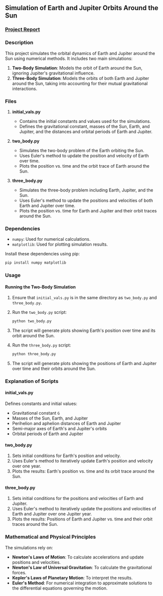 ## Simulation of Earth and Jupiter Orbits Around the Sun
### <a href="https://arianna-luis.notion.site/f72d86fd0758440f91950fb24d1310f8?v=02dadccbc550455c9bb52ab0ec4f3d6b&pvs=4" target="_blank">Project Report</a>

### Description

This project simulates the orbital dynamics of Earth and Jupiter around the Sun using numerical methods. It includes two main simulations:
1. **Two-Body Simulation**: Models the orbit of Earth around the Sun, ignoring Jupiter's gravitational influence.
2. **Three-Body Simulation**: Models the orbits of both Earth and Jupiter around the Sun, taking into accounting for their mutual gravitational interactions.

### Files

1. **initial_vals.py**
   - Contains the initial constants and values used for the simulations.
   - Defines the gravitational constant, masses of the Sun, Earth, and Jupiter, and the distances and orbital periods of Earth and Jupiter.
   
2. **two_body.py**
   - Simulates the two-body problem of the Earth orbiting the Sun.
   - Uses Euler's method to update the position and velocity of Earth over time.
   - Plots the position vs. time and the orbit trace of Earth around the Sun.

3. **three_body.py**
   - Simulates the three-body problem including Earth, Jupiter, and the Sun.
   - Uses Euler's method to update the positions and velocities of both Earth and Jupiter over time.
   - Plots the position vs. time for Earth and Jupiter and their orbit traces around the Sun.

### Dependencies

- `numpy`: Used for numerical calculations.
- `matplotlib`: Used for plotting simulation results.

Install these dependencies using pip:
```bash
pip install numpy matplotlib
```

### Usage

#### Running the Two-Body Simulation

1. Ensure that `initial_vals.py` is in the same directory as `two_body.py` and `three_body.py`.
2. Run the `two_body.py` script:
   ```bash
   python two_body.py
   ```
3. The script will generate plots showing Earth's position over time and its orbit around the Sun.

4. Run the `three_body.py` script:
   ```bash
   python three_body.py
   ```
5. The script will generate plots showing the positions of Earth and Jupiter over time and their orbits around the Sun.

### Explanation of Scripts

#### initial_vals.py

Defines constants and initial values:
- Gravitational constant `G`
- Masses of the Sun, Earth, and Jupiter
- Perihelion and aphelion distances of Earth and Jupiter
- Semi-major axes of Earth's and Jupiter's orbits
- Orbital periods of Earth and Jupiter

#### two_body.py

1. Sets initial conditions for Earth's position and velocity.
2. Uses Euler's method to iteratively update Earth's position and velocity over one year.
3. Plots the results: Earth's position vs. time and its orbit trace around the Sun.

#### three_body.py

1. Sets initial conditions for the positions and velocities of Earth and Jupiter.
2. Uses Euler's method to iteratively update the positions and velocities of Earth and Jupiter over one Jupiter year.
3. Plots the results: Positions of Earth and Jupiter vs. time and their orbit traces around the Sun.

### Mathematical and Physical Principles

The simulations rely on:
- **Newton's Laws of Motion**: To calculate accelerations and update positions and velocities.
- **Newton's Law of Universal Gravitation**: To calculate the gravitational forces.
- **Kepler's Laws of Planetary Motion**: To interpret the results.
- **Euler's Method**: For numerical integration to approximate solutions to the differential equations governing the motion.
